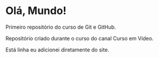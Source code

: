 # Olá, Mundo!

 Primeiro repositório do curso de Git e GitHub.

 Repositório criado durante o curso do canal Curso em Vídeo.

 Está linha eu adicionei diretamente do site.
